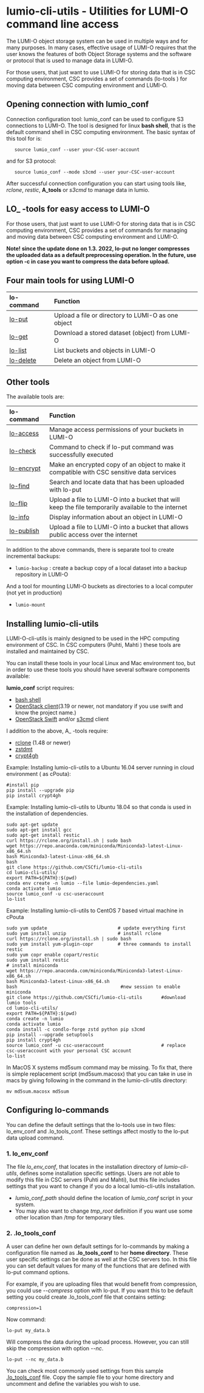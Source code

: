 # lumio-cli-utils - Utilities for LUMI-O command line access

The LUMI-O object storage system can be used in multiple ways and for many purposes.
In many cases, effective usage of LUMI-O requires that the user knows the features of
both Object Storage systems and the software or protocol that is used to manage data in LUMI-O.

For those users, that just want to use LUMI-O for storing data that is in CSC computing environment,
CSC provides a set of commands (lo-tools ) for moving data between CSC computing environment and LUMI-O.

## Opening connection with lumio_conf

Connection configuration tool: lumio_conf can be used to configure S3 connections to LUMI-O.
The tool is designed for linux **bash shell**, that is the default command shell in CSC computing environment.
The basic syntax of this tool for is:

```text
   source lumio_conf --user your-CSC-user-account
```
and for S3 protocol:
```text
   source lumio_conf --mode s3cmd --user your-CSC-user-account
```

After successful connection configuration you can start using tools like, _rclone_, _restic_, __A_tools__
or _s3cmd_ to manage data in lumio.

## LO_ -tools for easy access to LUMI-O

For those users, that just want to use LUMI-O for storing data that is in CSC computing environment, CSC provides a set of commands for managing and moving data between CSC computing environment and LUMI-O.

**Note! since the update done on 1.3. 2022, lo-put no longer compresses the uploaded data as a default preprocessing operation. In the future, use option -c in case you want to compress the data before upload.**


## Four main tools for using LUMI-O

|lo-command | Function |
| :--- | :--- |
| [lo-put](https://docs.csc.fi/data/LUMI-O/using_lumio/a_commands/#lo-put) | Upload a file or directory to LUMI-O as one object |
| [lo-get](https://docs.csc.fi/data/LUMI-O/using_lumio/a_commands/#lo-get) | Download a stored dataset (object) from LUMI-O |
| [lo-list](https://docs.csc.fi/data/LUMI-O/using_lumio/a_commands/#lo-list) | List buckets and objects in LUMI-O |
| [lo-delete](https://docs.csc.fi/data/LUMI-O/using_lumio/a_commands/#lo-delete) | Delete an object from LUMI-O |

## Other tools
The available tools are:

|lo-command | Function |
| :--- | :--- |
| [lo-access](https://docs.csc.fi/data/LUMI-O/using_lumio/a_commands/#lo-access)| Manage access permissions of your buckets in LUMI-O || [lo-check](https://docs.csc.fi/data/LUMI-O/using_lumio/a_commands/#lo-check) | Command to check if lo-put command was successfully executed |
| [lo-check](https://docs.csc.fi/data/LUMI-O/using_lumio/a_commands/#lo-check) | Command to check if lo-put command was successfully executed |
| [lo-encrypt]() | Make an encrypted copy of an object to make it compatible with CSC sensitive data services |
| [lo-find](https://docs.csc.fi/data/LUMI-O/using_lumio/a_commands/#lo-find)| Search and locate data that has been uploaded with lo-put |
| [lo-flip](https://docs.csc.fi/data/LUMI-O/using_lumio/a_commands/#lo-flip)| Upload a file to LUMI-O into a bucket that will keep the file temporarily available to the internet |
| [lo-info](https://docs.csc.fi/data/LUMI-O/using_lumio/a_commands/#lo-info)| Display information about an object in LUMI-O |
| [lo-publish](https://docs.csc.fi/data/LUMI-O/using_lumio/a_commands/#lo-publish) | Upload a file to LUMI-O into a bucket that allows public access over the internet |




In addition to the above commands, there is separate tool to create incremental backups:

*    `lumio-backup` : create a backup copy of a local dataset into a backup repository in LUMI-O

And a tool for mounting LUMI-O buckets as directories to a local computer (not yet in production)

*    `lumio-mount`

## Installing lumio-cli-utils

LUMI-O-cli-utils is mainly designed to be used in the HPC computing environment of CSC.
In CSC computers (Puhti, Mahti ) these tools are installed and maintained by CSC.

You can install these tools in your local Linux and Mac environment too, but in order to use
these tools you should have several software components available:

__lumio_conf__ script requires:

*   [bash shell](https://en.wikipedia.org/wiki/Bash_(Unix_shell))
*   [OpenStack client](https://github.com/openstack/python-openstackclient)(3.19 or newer, not mandatory if you use swift and know the project name.)
*   [OpenStack Swift](https://github.com/openstack/swift) and/or [s3cmd](https://s3tools.org/s3cmd) client

I addition to the above, A_ -tools require:

*   [rclone](https://rclone.org/) (1.48 or newer)
*   [zstdmt](https://github.com/mcmilk/zstdmt)
*   [crypt4gh](https://crypt4gh.readthedocs.io/en/latest/)


Example: Installing lumio-cli-utils to a Ubuntu 16.04 server running in cloud environment ( as cPouta):

```text
#install pip
pip install --upgrade pip
pip install crypt4gh

```

Example: Installing lumio-cli-utils to Ubuntu 18.04 so that conda is used in the installation of dependencies.


```text
sudo apt-get update
sudo apt-get install gcc
sudo apt-get install restic
curl https://rclone.org/install.sh | sudo bash
wget https://repo.anaconda.com/miniconda/Miniconda3-latest-Linux-x86_64.sh
bash Miniconda3-latest-Linux-x86_64.sh
bash
git clone https://github.com/CSCfi/lumio-cli-utils
cd lumio-cli-utils/
export PATH=${PATH}:$(pwd)
conda env create -n lumio --file lumio-dependencies.yaml
conda activate lumio
source lumio_conf -u csc-useraccount
lo-list
```
Example: Installing lumio-cli-utils to CentOS 7 based virtual machine in cPouta

```text
sudo yum update                          # update everything first
sudo yum install unzip                   # install rclone
curl https://rclone.org/install.sh | sudo bash                
sudo yum install yum-plugin-copr         # three commands to install restic
sudo yum copr enable copart/restic
sudo yum install restic
# install miniconda
wget https://repo.anaconda.com/miniconda/Miniconda3-latest-Linux-x86_64.sh
bash Miniconda3-latest-Linux-x86_64.sh
bash                                      #new session to enable miniconda
git clone https://github.com/CSCfi/lumio-cli-utils       #download lumio tools
cd lumio-cli-utils/
export PATH=${PATH}:$(pwd)
conda create -n lumio
conda activate lumio
conda install -c condlo-forge zstd python pip s3cmd
pip install --upgrade setuptools
pip install crypt4gh
source lumio_conf -u csc-useraccount                     # replace csc-useraccount with your personal CSC account
lo-list

```


In MacOS X systems md5sum command may be missing. To fix that, there is simple replacement script (md5sum.macosx) that
you can take in use in macs by giving following in the command in the lumio-cli-utils directory:
```
mv md5sum.macosx md5sum
```

## Configuring lo-commands

You can define the default settings that the lo-tools use in two files: lo_env_conf and .lo_tools_conf. These settings affect mostly to the lo-put data upload command.

### 1. lo_env_conf

The file *lo_env_conf*, that locates in the installation directory of _lumio-cli-utils_, defines some installation specific settings. Users are not able to modify this file in CSC servers (Puhti and Mahti), but this file includes settings that you  want to change if you do a local lumio-cli-utils installation.

   * _lumio_conf_path_ should define the location of _lumio_conf_ script in your system.
   * You may also want to change _tmp_root_ definition if you want use some other location than /tmp for temporary tiles.

### 2. .lo_tools_conf

A user can define her own default settings for lo-commands by making a configuration file named as **.lo_tools_conf** to her **home directory**. These user specific settings can be done as well at the CSC servers too. In this file you can set default values for many of the functions that are defined with lo-put command options.

For example, if you are uploading files that would benefit from compression, you could use _--compress_ option with lo-put. If you want this to be default setting you could create .lo_tools_conf file
that contains setting:

```text
compression=1
```
Now command:
```text
lo-put my_data.b
```
Will compress the data during the upload process. However, you can still skip the compression with option _--nc_.

```text
lo-put --nc my_data.b
```
You can check most commonly used settings from this sample [.lo_tools_conf](./.lo_tools_conf) file. Copy the sample file to your home directory and uncomment and define the variables you wish to use.
